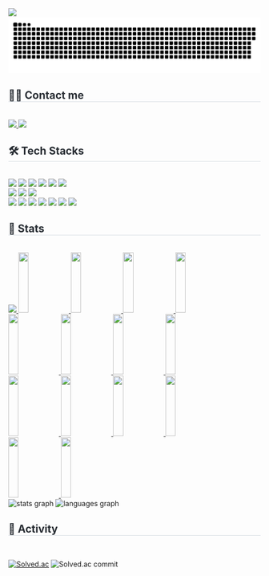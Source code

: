 
<img src="https://capsule-render.vercel.app/api?type=waving&color=random&height=200&text=consoli.log();&animation=&fontColor=ffffff&fontSize=50&&fontAlign=80&fontAlignY=35" />
<!-- <img src="https://capsule-render.vercel.app/api?type=waving&color=0:8420fe,100:f877ab&height=240&text=consoli.log();&animation=&fontColor=ffffff&fontSize=50" />   -->

<img src="https://github.com/consoli-log/consoli-log/blob/output/github-contribution-grid-snake.svg"/>

<div style="text-align: left;">
    <h2 style="border-bottom: 1px solid #d8dee4; color: #282d33;"> 🧑‍💻 Contact me </h2> <br> 
    <div style="text-align: left;"> 
        <a href=https://consoli-log.tistory.com/> <img src="https://img.shields.io/badge/Tistory-000000?style=for-the-badge&logo=Tistory&logoColor=white&link=https://consoli-log.tistory.com/"> </a>
        <a href=mailto:comsoli.log@gmail.com> <img src="https://img.shields.io/badge/Gmail-EA4335?style=for-the-badge&logo=Gmail&logoColor=white&link=mailto:comsoli.log@gmail.com"> </a>
    </div>  
</div>

<div style="text-align: left;">
    <h2 style="border-bottom: 1px solid #d8dee4; color: #282d33;"> 🛠️ Tech Stacks </h2> <br> 
    <div style="margin: ; text-align: left;" "text-align: left;"> 
        <img src="https://img.shields.io/badge/Java-007396?style=for-the-badge&logo=Java&logoColor=white">
        <img src="https://img.shields.io/badge/Spring-6DB33F?style=for-the-badge&logo=Spring&logoColor=white">
        <img src="https://img.shields.io/badge/Spring Boot-6DB33F?style=for-the-badge&logo=Spring Boot&logoColor=white">
        <img src="https://img.shields.io/badge/Javascript-F7DF1E?style=for-the-badge&logo=Javascript&logoColor=white"> 
        <img src="https://img.shields.io/badge/Typescript-3178C6?style=for-the-badge&logo=Typescript&logoColor=white"> 
        <img src="https://img.shields.io/badge/AngularJS-E23237?style=for-the-badge&logo=AngularJS&logoColor=white">
        <br/>
        <img src="https://img.shields.io/badge/MSSQL-666666?style=for-the-badge&logo=MSSQL&logoColor=white">
        <img src="https://img.shields.io/badge/Oracle-F80000?style=for-the-badge&logo=Oracle&logoColor=white">  
        <img src="https://img.shields.io/badge/MySQL-4479A1?style=for-the-badge&logo=MySQL&logoColor=white">
        <br/>
        <img src="https://img.shields.io/badge/Git-F05032?style=for-the-badge&logo=Git&logoColor=white">
        <img src="https://img.shields.io/badge/Github-181717?style=for-the-badge&logo=Github&logoColor=white">
        <img src="https://img.shields.io/badge/IntellijIdea-221E68?style=for-the-badge&logo=IntellijIdea&logoColor=white">
        <img src="https://img.shields.io/badge/vscode-2F80ED?style=for-the-badge&logo=vscode&logoColor=white">
        <img src="https://img.shields.io/badge/Notion-000000?style=for-the-badge&logo=Notion&logoColor=white">
        <img src="https://img.shields.io/badge/Discord-5865F2?style=for-the-badge&logo=Discord&logoColor=white">
        <img src="https://img.shields.io/badge/Figma-F24E1E?style=for-the-badge&logo=Figma&logoColor=white">
        <br/>
    </div>
</div>

<div style="text-align: left;">
    <h2 style="border-bottom: 1px solid #d8dee4; color: #282d33;"> 🏅 Stats </h2> <br> 
    <a href="https://github.com/devxb/gitanimals">
        <img src="https://render.gitanimals.org/farms/consoli-log"/>
    </a>
    <a href="https://github.com/devxb/gitanimals">
        <img src="https://render.gitanimals.org/lines/consoli-log?pet-id=677885846886318058" width="20%" height="120"/>
    </a>
    <a href="https://github.com/devxb/gitanimals">
        <img src="https://render.gitanimals.org/lines/consoli-log?pet=677885846886318058" width="20%" height="120"/>
        <img src="https://render.gitanimals.org/lines/consoli-log?pet=677885846886318059" width="20%" height="120"/>
        <img src="https://render.gitanimals.org/lines/consoli-log?id=677901477778057652" width="20%" height="120"/>
        <img src="https://render.gitanimals.org/lines/consoli-log?pet-id=677919731003180930" width="20%" height="120"/>
        <img src="https://render.gitanimals.org/lines/consoli-log?pet-id=681128324789976085" width="20%" height="120"/>
        <img src="https://render.gitanimals.org/lines/consoli-log?pet-id=681788439880810462" width="20%" height="120"/>
        <img src="https://render.gitanimals.org/lines/consoli-log?pet-id=692757873771579858" width="20%" height="120"/>
        <img src="https://render.gitanimals.org/lines/consoli-log?pet-id=715364860632093252" width="20%" height="120"/>
        <img src="https://render.gitanimals.org/lines/consoli-log?pet-id=715364860921511579" width="20%" height="120"/>
        <img src="https://render.gitanimals.org/lines/consoli-log?pet-id=715364862154629211" width="20%" height="120"/>
        <img src="https://render.gitanimals.org/lines/consoli-log?pet-id=715364862469204256" width="20%" height="120"/>
        <img src="https://render.gitanimals.org/lines/consoli-log?pet-id=715364862804748398" width="20%" height="120"/>
        <img src="https://render.gitanimals.org/lines/consoli-log?pet-id=715390842210479342" width="20%" height="120"/>
    </a>
    <div align="left">
        <img src="https://github-readme-stats.vercel.app/api?username=consoli-log&hide_title=false&hide_rank=false&show_icons=true&include_all_commits=true&count_private=true&disable_animations=false&theme=buefy&locale=en&hide_border=false" height="150" alt="stats graph"  />
        <img src="https://github-readme-stats.vercel.app/api/top-langs?username=consoli-log&locale=en&hide_title=false&layout=compact&card_width=320&langs_count=5&theme=buefy&hide_border=false" height="150" alt="languages graph"  />
    </div>
</div>


<div style="text-align: left;">
    <h2 style="border-bottom: 1px solid #d8dee4; color: #282d33;"> 🎈 Activity </h2> <br> 
</div>

[![Solved.ac](http://mazassumnida.wtf/api/v2/generate_badge?boj=eumsoli)](https://solved.ac/eumsoli)
![Solved.ac commit](http://mazandi.herokuapp.com/api?handle=eumsoli&theme=cold)


<!-- [![solved.ac](https://solvedac.junah.dev/v1/generate_badge?handle=eumsoli)](http://solved.ac/profile/eumsoli/arena) -->
<!-- ![Solved.ac commit](http://mazandi.herokuapp.com/api?handle=eumsoli&theme=warm) -->





